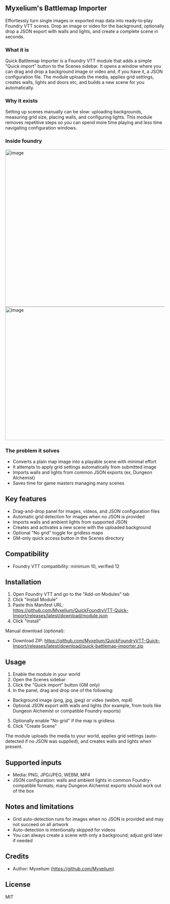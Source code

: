 ## Myxelium's Battlemap Importer

Effortlessly turn single images or exported map data into ready‑to‑play Foundry VTT scenes. Drop an image or video for the background, optionally drop a JSON export with walls and lights, and create a complete scene in seconds.

### What it is

Quick Battlemap Importer is a Foundry VTT module that adds a simple "Quick import" button to the Scenes sidebar. It opens a window where you can drag and drop a background image or video and, if you have it, a JSON configuration file. The module uploads the media, applies grid settings, creates walls, lights and doors etc, and builds a new scene for you automatically.

### Why it exists

Setting up scenes manually can be slow: uploading backgrounds, measuring grid size, placing walls, and configuring lights. This module removes repetitive steps so you can spend more time playing and less time navigating configuration windows.


### Inside foundry
<img width="629" height="497" alt="image" src="https://github.com/user-attachments/assets/a848543f-7a96-439a-8897-4971cf8a4cb5" />
<img width="538" height="422" alt="image" src="https://github.com/user-attachments/assets/d7672c2e-d241-4ced-8f6f-b5479e522287" />



### The problem it solves

- Converts a plain map image into a playable scene with minimal effort
- It attempts to apply grid settings automatically from submitted image
- Imports walls and lights from common JSON exports (ex, Dungeon Alchemist)
- Saves time for game masters managing many scenes

## Key features

- Drag-and-drop panel for images, videos, and JSON configuration files
- Automatic grid detection for images when no JSON is provided
- Imports walls and ambient lights from supported JSON
- Creates and activates a new scene with the uploaded background
- Optional "No grid" toggle for gridless maps
- GM-only quick access button in the Scenes directory

## Compatibility

- Foundry VTT compatibility: minimum 10, verified 12

## Installation

1. Open Foundry VTT and go to the "Add-on Modules" tab
2. Click "Install Module"
3. Paste this Manifest URL:
  https://github.com/Myxelium/QuickFoundryVTT-Quick-Import/releases/latest/download/module.json
4. Click "Install"

Manual download (optional):

- Download ZIP: https://github.com/Myxelium/QuickFoundryVTT-Quick-Import/releases/latest/download/quick-battlemap-importer.zip

## Usage

1. Enable the module in your world
2. Open the Scenes sidebar
3. Click the "Quick import" button (GM only)
4. In the panel, drag and drop one of the following:
  - Background image (png, jpg, jpeg) or video (webm, mp4)
  - Optional JSON export with walls and lights (for example, from tools like Dungeon Alchemist or compatible Foundry exports)
5. Optionally enable "No grid" if the map is gridless
6. Click "Create Scene"

The module uploads the media to your world, applies grid settings (auto-detected if no JSON was supplied), and creates walls and lights when present.

## Supported inputs

- Media: PNG, JPG/JPEG, WEBM, MP4
- JSON configuration: walls and ambient lights in common Foundry-compatible formats; many Dungeon Alchemist exports should work out of the box

## Notes and limitations

- Grid auto-detection runs for images when no JSON is provided and may not succeed on all artwork
- Auto-detection is intentionally skipped for videos
- You can always create a scene with only a background; adjust grid later if needed

## Credits

- Author: Myxelium (https://github.com/Myxelium)

## License

MIT
